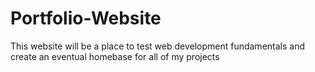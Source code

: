 # Portfolio-Website

This website will be a place to test web development fundamentals and create an eventual homebase for all of my projects